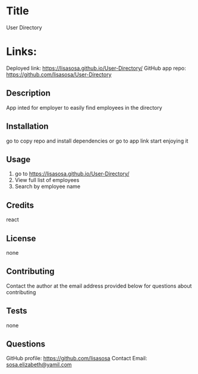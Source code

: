 # Title

User Directory

# Links:

Deployed link:
https://lisasosa.github.io/User-Directory/
GitHub app repo:
https://github.com/lisasosa/User-Directory


## Description

App inted for employer to easily find employees in the directory

## Installation

go to copy repo and install dependencies or go to app link start enjoying it

## Usage

1. go to https://lisasosa.github.io/User-Directory/
2. View full list of employees
3. Search by employee name

## Credits

react

## License

none

## Contributing

Contact the author at the email address provided below for questions about contributing

## Tests

none

## Questions

GitHub profile: https://github.com/lisasosa
Contact Email: sosa.elizabeth@yamil.com
